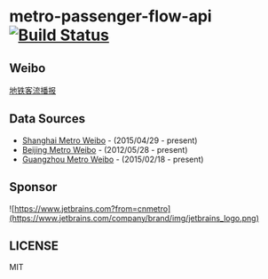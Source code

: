 # metro-passenger-flow-api [![Build Status](https://travis-ci.org/cnmetro/metro-passenger-flow-api.svg?branch=master)](https://travis-ci.org/cnmetro/metro-passenger-flow-api)

## Weibo

[地铁客流播报](https://weibo.com/jianwei520)

## Data Sources

- [Shanghai Metro Weibo](https://weibo.com/1742987497) - (2015/04/29 - present)
- [Beijing Metro Weibo](https://weibo.com/2778292197) - (2012/05/28 - present)
- [Guangzhou Metro Weibo](https://weibo.com/2612249974) - (2015/02/18 - present)

## Sponsor
![https://www.jetbrains.com?from=cnmetro](https://www.jetbrains.com/company/brand/img/jetbrains_logo.png)

## LICENSE

MIT

